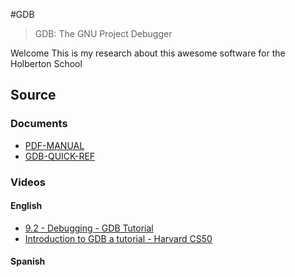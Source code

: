 #GDB
> GDB: The GNU Project Debugger

Welcome This is my research about this awesome software for the Holberton School

## Source
### Documents
* [PDF-MANUAL][manual]
* [GDB-QUICK-REF][qref1]
### Videos
#### English
* [9.2 - Debugging - GDB Tutorial][youtube-Chris-Bourke]
* [Introduction to GDB a tutorial - Harvard CS50][youtube-loveuala]
#### Spanish

<!--links-->
[manual]:https://sourceware.org/gdb/current/onlinedocs/gdb.pdf
[qref1]:https://users.ece.utexas.edu/~adnan/gdb-refcard.pdf
[youtube-Chris-Bourke]:https://www.youtube.com/watch?v=bWH-nL7v5F4
[youtube-loveuala]:https://www.youtube.com/watch?v=sCtY--xRUyI
